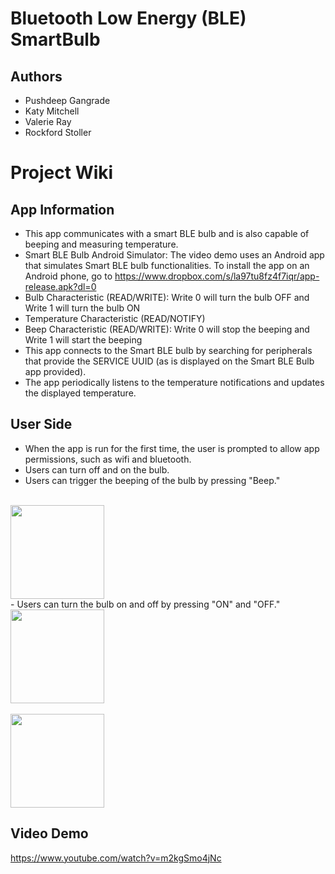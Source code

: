 # Bluetooth Low Energy (BLE) SmartBulb

## Authors
- Pushdeep Gangrade
- Katy Mitchell
- Valerie Ray
- Rockford Stoller

# Project Wiki

## App Information
- This app communicates with a smart BLE bulb and is also capable of beeping and measuring temperature.
- Smart BLE Bulb Android Simulator: The video demo uses an Android app that simulates Smart BLE bulb functionalities. To install the app on an Android phone, go to https://www.dropbox.com/s/la97tu8fz4f7iqr/app-release.apk?dl=0 
- Bulb Characteristic (READ/WRITE):	Write 0 will turn the bulb OFF and Write 1 will turn the bulb ON
- Temperature Characteristic (READ/NOTIFY)
- Beep Characteristic (READ/WRITE): Write 0 will stop the beeping and Write 1 will start the beeping
- This app connects to the Smart BLE bulb by searching for peripherals that provide the SERVICE UUID (as is displayed on the Smart BLE Bulb app provided).
- The app periodically listens to the temperature notifications and updates the displayed temperature.


## User Side
- When the app is run for the first time, the user is prompted to allow app permissions, such as wifi and bluetooth.
- Users can turn off and on the bulb.
- Users can trigger the beeping of the bulb by pressing "Beep."
<br>
<img src="https://github.com/pushpdeep-gangrade/BLE-SmartBulb/beeping.png" width=150>
</br>
- Users can turn the bulb on and off by pressing "ON" and "OFF."
<br>
<img src="https://github.com/pushpdeep-gangrade/BLE-SmartBulb/bulb_on.png" width=150>
</br>
<br>
<img src="https://github.com/pushpdeep-gangrade/BLE-SmartBulb/bulb_off.png" width=150>
</br>

## Video Demo
https://www.youtube.com/watch?v=m2kgSmo4jNc 